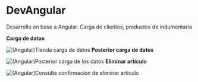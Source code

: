 # DevAngular
Desarrollo en base a Angular. Carga de clientes, productos de indumentaria

**Carga de datos**


![(Angular)Tienda carga de datos](https://user-images.githubusercontent.com/54823116/127717995-d468fcda-adbd-4756-9a32-4e48f68df34e.png)
**Posterior carga de datos**


![(Angular)Posterior carga de los datos](https://user-images.githubusercontent.com/54823116/127718068-b73ab88f-f16b-419f-9c61-9ac66b79b8b5.png)
**Eliminar articulo**


![(Angular)Consulta confirmación de eliminar articulo](https://user-images.githubusercontent.com/54823116/127718091-fb6bda5c-d54c-4ade-9f8a-b7fa092ab6cb.png)
